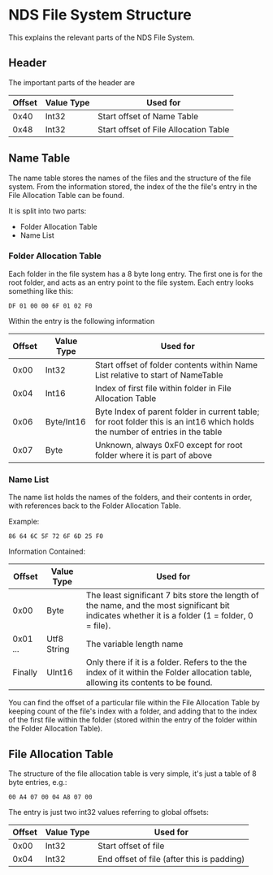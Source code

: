 # NDS File System Structure

This explains the relevant parts of the NDS File System.

## Header

The important parts of the header are

| Offset | Value Type | Used for |
| --- | --- | --- |
| 0x40 | Int32 | Start offset of Name Table |
| 0x48 | Int32 | Start offset of File Allocation Table |

## Name Table

The name table stores the names of the files and the structure of the file system. From the information stored, the index of the the file's entry in the File Allocation Table can be found.

It is split into two parts:

- Folder Allocation Table
- Name List

### Folder Allocation Table

Each folder in the file system has a 8 byte long entry. The first one is for the root folder, and acts as an entry point to the file system. Each entry looks something like this:

`DF 01 00 00 6F 01 02 F0`

Within the entry is the following information

| Offset | Value Type | Used for |
| --- | --- | --- |
| 0x00 | Int32 | Start offset of folder contents within Name List relative to start of NameTable |
| 0x04 | Int16 | Index of first file within folder in File Allocation Table |
| 0x06 | Byte/Int16 | Byte Index of parent folder in current table; for root folder this is an int16 which holds the number of entries in the table |
| 0x07 | Byte | Unknown, always 0xF0 except for root folder where it is part of above |

### Name List

The name list holds the names of the folders, and their contents in order, with references back to the Folder Allocation Table. 

Example:

`86 64 6C 5F 72 6F 6D 25 F0 `

Information Contained:

| Offset | Value Type | Used for |
| --- | --- | --- |
| 0x00 | Byte | The least significant 7 bits store the length of the name, and the most significant bit indicates whether it is a folder (1 = folder, 0 = file). |
| 0x01 ... | Utf8 String | The variable length name |
| Finally | UInt16 | Only there if it is a folder. Refers to the the index of it within the Folder allocation table, allowing its contents to be found. |

You can find the offset of a particular file within the File Allocation Table by keeping count of the file's index with a folder, and adding that to the index of the first file within the folder (stored within the entry of the folder within the Folder Allocation Table).

## File Allocation Table

The structure of the file allocation table is very simple, it's just a table of 8 byte entries, e.g.:

`00 A4 07 00 04 A8 07 00 `

The entry is just two int32 values referring to global offsets:

| Offset | Value Type | Used for |
| --- | --- | --- |
| 0x00 | Int32 | Start offset of file |
| 0x04 | Int32 | End offset of file (after this is padding) |




